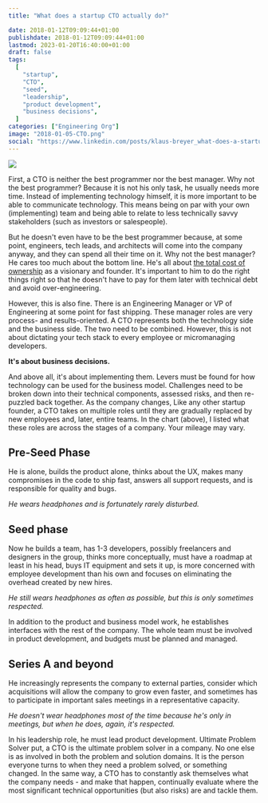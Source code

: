 ```yaml
---
title: "What does a startup CTO actually do?"

date: 2018-01-12T09:09:44+01:00
publishdate: 2018-01-12T09:09:44+01:00
lastmod: 2023-01-20T16:40:00+01:00
draft: false
tags:
  [
    "startup",
    "CTO",
    "seed",
    "leadership",
    "product development",
    "business decisions",
  ]
categories: ["Engineering Org"]
image: "2018-01-05-CTO.png"
social: "https://www.linkedin.com/posts/klaus-breyer_what-does-a-startup-cto-actually-do-klaus-activity-7041324585870327811-lFix"
---
```


![](2018-01-05-CTO.svg)

First, a CTO is neither the best programmer nor the best manager. Why not the best programmer? Because it is not his only task, he usually needs more time. Instead of implementing technology himself, it is more important to be able to communicate technology. This means being on par with your own (implementing) team and being able to relate to less technically savvy stakeholders (such as investors or salespeople).

But he doesn't even have to be the best programmer because, at some point, engineers, tech leads, and architects will come into the company anyway, and they can spend all their time on it. Why not the best manager? He cares too much about the bottom line. He's all about [the total cost of ownership][1] as a visionary and founder. It's important to him to do the right things right so that he doesn't have to pay for them later with technical debt and avoid over-engineering.

However, this is also fine. There is an Engineering Manager or VP of Engineering at some point for fast shipping. These manager roles are very process- and results-oriented. A CTO represents both the technology side and the business side. The two need to be combined. However, this is not about dictating your tech stack to every employee or micromanaging developers.

**It's about business decisions.**

And above all, it's about implementing them. Levers must be found for how technology can be used for the business model. Challenges need to be broken down into their technical components, assessed risks, and then re-puzzled back together. As the company changes, Like any other startup founder, a CTO takes on multiple roles until they are gradually replaced by new employees and, later, entire teams. In the chart (above), I listed what these roles are across the stages of a company. Your mileage may vary.

## **Pre-Seed Phase**

He is alone, builds the product alone, thinks about the UX, makes many compromises in the code to ship fast, answers all support requests, and is responsible for quality and bugs.

_He wears headphones and is fortunately rarely disturbed._

## Seed phase

Now he builds a team, has 1-3 developers, possibly freelancers and designers in the group, thinks more conceptually, must have a roadmap at least in his head, buys IT equipment and sets it up, is more concerned with employee development than his own and focuses on eliminating the overhead created by new hires.

_He still wears headphones as often as possible, but this is only sometimes respected._

In addition to the product and business model work, he establishes interfaces with the rest of the company. The whole team must be involved in product development, and budgets must be planned and managed.

## Series A and beyond

He increasingly represents the company to external parties, consider which acquisitions will allow the company to grow even faster, and sometimes has to participate in important sales meetings in a representative capacity.

_He doesn't wear headphones most of the time because he's only in meetings, but when he does, again, it's respected._

In his leadership role, he must lead product development. Ultimate Problem Solver put, a CTO is the ultimate problem solver in a company. No one else is as involved in both the problem and solution domains. It is the person everyone turns to when they need a problem solved, or something changed. In the same way, a CTO has to constantly ask themselves what the company needs - and make that happen, continually evaluate where the most significant technical opportunities (but also risks) are and tackle them.

[1]: https://hackernoon.com/software-development-sprint-vs-marathon-mindsets-3bbb7505a7ab
